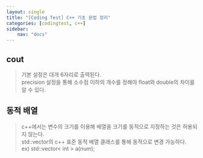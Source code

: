 ```yaml
---
layout: single
title: "[Coding Test] C++ 기초 문법 정리"
categories: [codingtest, c++]
sidebar:
    nav: "docs"
---
```


## cout
> 기본 설정은 대개 6자리로 출력된다. <br/>
> precision 설정을 통해 소수점 이하의 개수를 정해야 float와 double의 차이를 알 수 있다. <br/> 

## 동적 배열
> c++에서는 변수의 크기를 이용해 배열을 크기를 동적으로 지정하는 것은 허용되지 않는다. <br/> 
> std::vector의 c++ 표준 동적 배열 클래스를 통해 동적으로 변경 가능하다. <br/> 
> ex) std::vector< int > a(num); <br/> 